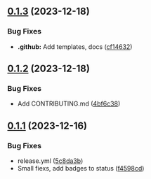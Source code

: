 ## [0.1.3](https://github.com/dutchakdev/markdown-links-action/compare/v0.1.2...v0.1.3) (2023-12-18)


### Bug Fixes

* **.github:** Add templates, docs ([cf14632](https://github.com/dutchakdev/markdown-links-action/commit/cf146326ab947566b07516bef9d9fe789fb20aa9))

## [0.1.2](https://github.com/dutchakdev/markdown-links-action/compare/v0.1.1...v0.1.2) (2023-12-18)


### Bug Fixes

* Add CONTRIBUTING.md ([4bf6c38](https://github.com/dutchakdev/markdown-links-action/commit/4bf6c3878eaf2b2b9b78e602c692313267c4020b))

## [0.1.1](https://github.com/dutchakdev/markdown-links-action/compare/v0.1.0...v0.1.1) (2023-12-16)


### Bug Fixes

* release.yml ([5c8da3b](https://github.com/dutchakdev/markdown-links-action/commit/5c8da3b647f0cc06a88b64e67f84c137c9938144))
* Small fiexs, add badges to status ([f4598cd](https://github.com/dutchakdev/markdown-links-action/commit/f4598cdb7430cfdfda961abc14efe26ddcfacc3d))
